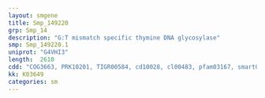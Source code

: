 ```yaml
---
layout: smgene
title: Smp_149220
grp: Smp_14
description: "G:T mismatch specific thymine DNA glycosylase"
smp: Smp_149220.1
uniprot: "G4VHI3"
length:  2610
cdd: "COG3663, PRK10201, TIGR00584, cd10028, cl00483, pfam03167, smart00987"
kk: K03649
categories: sm
---
```

